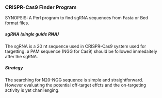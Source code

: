 ### CRISPR-Cas9 Finder Program

SYNOPSIS: A Perl program to find sgRNA sequences from Fasta or Bed format files.

##### sgRNA (single guide RNA)
The sgRNA is a 20 nt sequence used in CRISPR-Cas9 system used for targetting. 
a PAM sequence (NGG for Cas9) should be followed immedaitely after the sgRNA.

##### Strategy 
The searching for N20-NGG sequence is simple and straightforward.  
However evaluating the potential off-target effcts and the on-targeting activity is yet chanllenging. 
